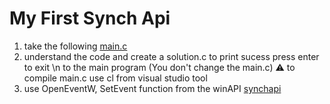 # My First Synch Api

1) take the following [main.c](https://github.com/Free-MD-University/my_fist_synchapi_use)
2) understand the code and create a solution.c to print sucess press enter to exit \n to the main program (You don't change the main.c)
:warning: to compile main.c use cl from visual studio tool 
3) use OpenEventW, SetEvent function from the winAPI [synchapi](https://learn.microsoft.com/en-us/windows/win32/api/synchapi)
